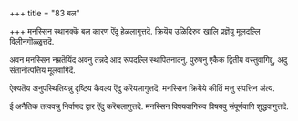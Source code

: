 +++
title = "83 बल"

+++
मनस्सिन स्थानक्कॆ बल कारण ऎंदु हेळलागुत्तदॆ. क्रियॆय उळिदिरुव खालि प्रज्ञॆयु मूलदल्लि विलीनगॊळ्ळुत्तदॆ.

अवन मनस्सिन नम्रतॆयिंद अवनु तन्नदे आद रूपदल्लि स्थापितनादनु. पुरुषनु एकैक द्वितीय वस्तुवागिद्दु, अदु संतानोत्पत्तिय मूलवागिदॆ.

ऐक्यतॆय अनुपस्थितियन्नु दृष्टिय कैवल्य ऎंदु करॆयलागुत्तदॆ. मनस्सिन क्रियॆये कीर्ति मत्तु संपत्तिन अंत्य.

ई अनैतिक तत्ववन्नु निर्वाणद द्वार ऎंदु करॆयलागुत्तदॆ. मनस्सिन विषयवागिरुव विषयवु संपूर्णवागि शुद्धवागुत्तदॆ.


